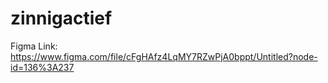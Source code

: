 # zinnigactief

Figma Link: https://www.figma.com/file/cFgHAfz4LqMY7RZwPjA0bppt/Untitled?node-id=136%3A237